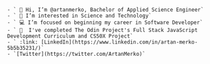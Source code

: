 ```
- ` 👋 Hi, I’m @artanmerko, Bachelor of Applied Science Engineer`
- ` 👀 I’m interested in Science and Technology`
- ` 💻 I’m focused on beginning my career in Software Developer`
- ` 🌱  I've completed The Odin Project's Full Stack JavaScript Development Curriculum and CS50X Project`
- ` :link: [LinkedIn](https://www.linkedin.com/in/artan-merko-5b5b35231/)`
- `[Twitter](https://twitter.com/ArtanMerko)`
```


<!-- -
artanmerko/artanmerko is a ✨ special ✨ repository because its `README.md` (this file) appears on your GitHub profile.
You can click the Preview link to take a look at your changes.
- ![image title](https://rushter.com/counter.svg)

![image title](https://rushter.com/counter.svg)
![github](https://img.shields.io/badge/GitHub-000000?style=for-the-badge&logo=G!itHub&logoColor=white)


--->
